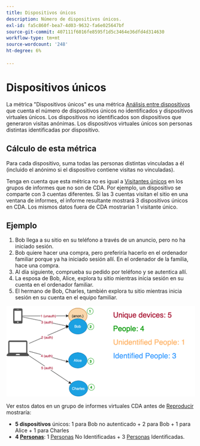 ```yaml
---
title: Dispositivos únicos
description: Número de dispositivos únicos.
exl-id: fa5c860f-bea7-4d03-9632-fa6e025647bf
source-git-commit: 407111f6016fe8595f1d5c3464e36dfd4d314630
workflow-type: tm+mt
source-wordcount: '248'
ht-degree: 6%

---
```


# Dispositivos únicos

La métrica &quot;Dispositivos únicos&quot; es una métrica [Análisis entre dispositivos](../cda/overview.md) que cuenta el número de dispositivos únicos no identificados y dispositivos virtuales únicos. Los dispositivos no identificados son dispositivos que generaron visitas anónimas. Los dispositivos virtuales únicos son personas distintas identificadas por dispositivo.

## Cálculo de esta métrica

Para cada dispositivo, suma todas las personas distintas vinculadas a él (incluido el anónimo si el dispositivo contiene visitas no vinculadas).

Tenga en cuenta que esta métrica no es igual a [Visitantes únicos](unique-visitors.md) en los grupos de informes que no son de CDA. Por ejemplo, un dispositivo se comparte con 3 cuentas diferentes. Si las 3 cuentas visitan el sitio en una ventana de informes, el informe resultante mostrará 3 dispositivos únicos en CDA. Los mismos datos fuera de CDA mostrarían 1 visitante único.

## Ejemplo

1. Bob llega a su sitio en su teléfono a través de un anuncio, pero no ha iniciado sesión.
1. Bob quiere hacer una compra, pero preferiría hacerlo en el ordenador familiar porque ya ha iniciado sesión allí. En el ordenador de la familia, hace una compra.
1. Al día siguiente, comprueba su pedido por teléfono y se autentica allí.
1. La esposa de Bob, Alice, explora tu sitio mientras inicia sesión en su cuenta en el ordenador familiar.
1. El hermano de Bob, Charles, también explora tu sitio mientras inicia sesión en su cuenta en el equipo familiar.

![Recuento de dispositivos únicos](/help/components/metrics/assets/Unique_Devices_Count.png)

Ver estos datos en un grupo de informes virtuales CDA antes de [Reproducir](/help/components/cda/replay.md) mostraría:

* **5 dispositivos** únicos: 1 para Bob no autenticado + 2 para Bob + 1 para Alice + 1 para Charles
* **4  [Personas](people.md)**: 1  [Personas](unidentified-people.md)  No Identificadas + 3  [Personas](identified-people.md) Identificadas.

